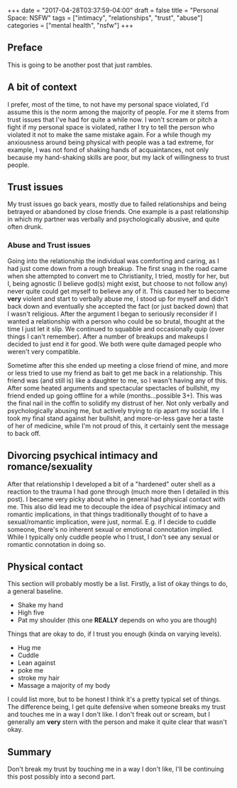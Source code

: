 +++
date = "2017-04-28T03:37:59-04:00"
draft = false
title = "Personal Space: NSFW"
tags = ["intimacy", "relationships", "trust", "abuse"]
categories = ["mental health", "nsfw"]
+++

## Preface

This is going to be another post that just rambles.

## A bit of context

I prefer, most of the time, to not have my personal space violated, I'd assume
this is the norm among the majority of people. For me it stems from trust issues
that I've had for quite a while now. I won't scream or pitch a fight if my
personal space is violated, rather I try to tell the person who violated it not
to make the same mistake again. For a while though my anxiousness around being
physical with people was a tad extreme, for example, I was not fond of shaking
hands of acquaintances, not only because my hand-shaking skills are poor, but
my lack of willingness to trust people.

## Trust issues

My trust issues go back years, mostly due to failed relationships and being
betrayed or abandoned by close friends. One example is a past relationship in
which my partner was verbally and psychologically abusive, and quite often
drunk.

### Abuse and Trust issues

Going into the relationship the individual was comforting and caring, as I had
just come down from a rough breakup. The first snag in the road came when she
attempted to convert me to Christianity, I tried, mostly for her, but I, being
agnostic (I believe god(s) might exist, but choose to not follow any) never
quite could get myself to believe any of it. This caused her to become **very**
violent and start to verbally abuse me, I stood up for myself and didn't back
down and eventually she accepted the fact (or just backed down) that I wasn't
religious. After the argument I began to seriously reconsider if I wanted a
relationship with a person who could be so brutal, thought at the time I just
let it slip. We continued to squabble and occasionally quip (over things I can't
remember). After a number of breakups and makeups I decided to just end it for
good. We both were quite damaged people who weren't very compatible.

Sometime after this she ended up meeting a close friend of mine, and more or
less tried to use my friend as bait to get me back in a relationship. This
friend was (and still is) like a daughter to me, so I wasn't having any of this.
After some heated arguments and spectacular spectacles of bullshit, my friend
ended up going offline for a while (months...possible 3+). This was the final
nail in the coffin to solidify my distrust of her. Not only verbally and
psychologically abusing me, but actively trying to rip apart my social life. I
took my final stand against her bullshit, and more-or-less gave her a taste of
her of medicine, while I'm not proud of this, it certainly sent the message to
back off.

## Divorcing psychical intimacy and romance/sexuality

After that relationship I developed a bit of a "hardened" outer shell as a
reaction to the trauma I had gone through (much more then I detailed in this
post). I became very picky about who in general had physical contact with me.
This also did lead me to decouple the idea of psychical intimacy and romantic
implications, in that things traditionally thought of to have a sexual/romantic
implication, were just, normal. E.g. if I decide to cuddle someone, there's no
inherent sexual or emotional connotation implied. While I typically only cuddle
people who I trust, I don't see any sexual or romantic connotation in doing so.

## Physical contact

This section will probably mostly be a list. Firstly, a list of okay things to
do, a general baseline.


- Shake my hand
- High five
- Pat my shoulder (this one **REALLY** depends on who you are though)

Things that are okay to do, if I trust you enough (kinda on varying levels).


- Hug me
- Cuddle
- Lean against
- poke me
- stroke my hair
- Massage a majority of my body

I could list more, but to be honest I think it's a pretty typical set of things.
The difference being, I get quite defensive when someone breaks my trust and
touches me in a way I don't like. I don't freak out or scream, but I generally
am **very** stern with the person and make it quite clear that wasn't okay.

## Summary

Don't break my trust by touching me in a way I don't like, I'll be continuing
this post possibly into a second part.

